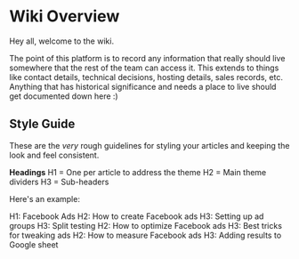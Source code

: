 <!-- TITLE: Home -->
<!-- SUBTITLE: Welcome to the wiki -->

# Wiki Overview
Hey all, welcome to the wiki.  

The point of this platform is to record any information that really should live somewhere that the rest of the team can access it.  This extends to things like contact details, technical decisions, hosting details, sales records, etc.  Anything that has historical significance and needs a place to live should get documented down here :)

## Style Guide
These are the *very* rough guidelines for styling your articles and keeping the look and feel consistent.

**Headings**
H1 = One per article to address the theme
H2 = Main theme dividers
H3 = Sub-headers

Here's an example:

H1: Facebook Ads
		H2: How to create Facebook ads
				H3: Setting up ad groups
				H3: Split testing
		H2: How to optimize Facebook ads
				H3: Best tricks for tweaking ads
		H2: How to measure Facebook ads 
				H3: Adding results to Google sheet
				
